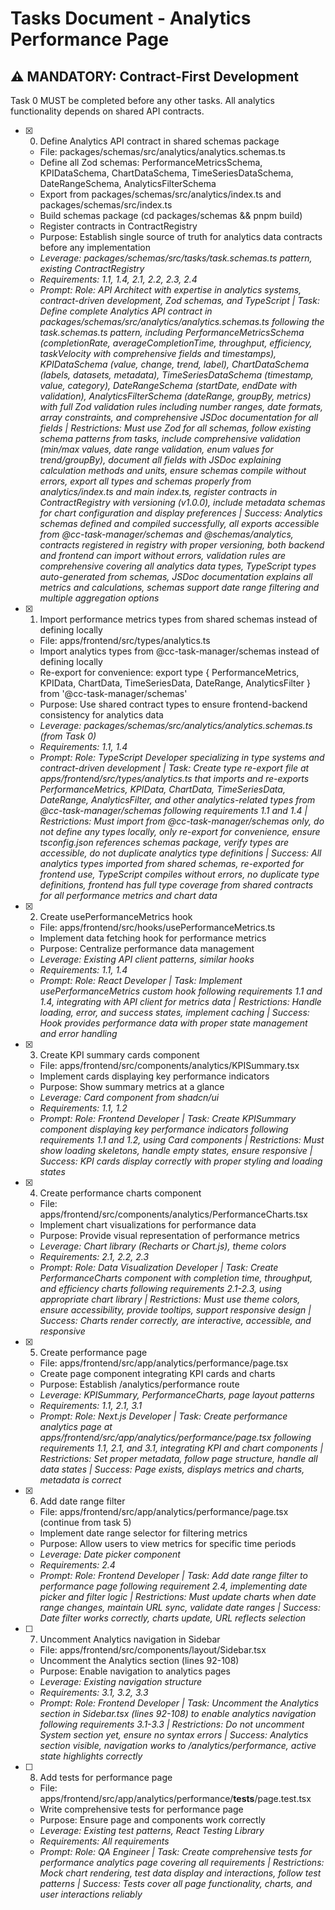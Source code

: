 # Tasks Document - Analytics Performance Page

## ⚠️ MANDATORY: Contract-First Development
Task 0 MUST be completed before any other tasks. All analytics functionality depends on shared API contracts.

- [x] 0. Define Analytics API contract in shared schemas package
  - File: packages/schemas/src/analytics/analytics.schemas.ts
  - Define all Zod schemas: PerformanceMetricsSchema, KPIDataSchema, ChartDataSchema, TimeSeriesDataSchema, DateRangeSchema, AnalyticsFilterSchema
  - Export from packages/schemas/src/analytics/index.ts and packages/schemas/src/index.ts
  - Build schemas package (cd packages/schemas && pnpm build)
  - Register contracts in ContractRegistry
  - Purpose: Establish single source of truth for analytics data contracts before any implementation
  - _Leverage: packages/schemas/src/tasks/task.schemas.ts pattern, existing ContractRegistry_
  - _Requirements: 1.1, 1.4, 2.1, 2.2, 2.3, 2.4_
  - _Prompt: Role: API Architect with expertise in analytics systems, contract-driven development, Zod schemas, and TypeScript | Task: Define complete Analytics API contract in packages/schemas/src/analytics/analytics.schemas.ts following the task.schemas.ts pattern, including PerformanceMetricsSchema (completionRate, averageCompletionTime, throughput, efficiency, taskVelocity with comprehensive fields and timestamps), KPIDataSchema (value, change, trend, label), ChartDataSchema (labels, datasets, metadata), TimeSeriesDataSchema (timestamp, value, category), DateRangeSchema (startDate, endDate with validation), AnalyticsFilterSchema (dateRange, groupBy, metrics) with full Zod validation rules including number ranges, date formats, array constraints, and comprehensive JSDoc documentation for all fields | Restrictions: Must use Zod for all schemas, follow existing schema patterns from tasks, include comprehensive validation (min/max values, date range validation, enum values for trend/groupBy), document all fields with JSDoc explaining calculation methods and units, ensure schemas compile without errors, export all types and schemas properly from analytics/index.ts and main index.ts, register contracts in ContractRegistry with versioning (v1.0.0), include metadata schemas for chart configuration and display preferences | Success: Analytics schemas defined and compiled successfully, all exports accessible from @cc-task-manager/schemas and @schemas/analytics, contracts registered in registry with proper versioning, both backend and frontend can import without errors, validation rules are comprehensive covering all analytics data types, TypeScript types auto-generated from schemas, JSDoc documentation explains all metrics and calculations, schemas support date range filtering and multiple aggregation options_

- [x] 1. Import performance metrics types from shared schemas instead of defining locally
  - File: apps/frontend/src/types/analytics.ts
  - Import analytics types from @cc-task-manager/schemas instead of defining locally
  - Re-export for convenience: export type { PerformanceMetrics, KPIData, ChartData, TimeSeriesData, DateRange, AnalyticsFilter } from '@cc-task-manager/schemas'
  - Purpose: Use shared contract types to ensure frontend-backend consistency for analytics data
  - _Leverage: packages/schemas/src/analytics/analytics.schemas.ts (from Task 0)_
  - _Requirements: 1.1, 1.4_
  - _Prompt: Role: TypeScript Developer specializing in type systems and contract-driven development | Task: Create type re-export file at apps/frontend/src/types/analytics.ts that imports and re-exports PerformanceMetrics, KPIData, ChartData, TimeSeriesData, DateRange, AnalyticsFilter, and other analytics-related types from @cc-task-manager/schemas following requirements 1.1 and 1.4 | Restrictions: Must import from @cc-task-manager/schemas only, do not define any types locally, only re-export for convenience, ensure tsconfig.json references schemas package, verify types are accessible, do not duplicate analytics type definitions | Success: All analytics types imported from shared schemas, re-exported for frontend use, TypeScript compiles without errors, no duplicate type definitions, frontend has full type coverage from shared contracts for all performance metrics and chart data_

- [x] 2. Create usePerformanceMetrics hook
  - File: apps/frontend/src/hooks/usePerformanceMetrics.ts
  - Implement data fetching hook for performance metrics
  - Purpose: Centralize performance data management
  - _Leverage: Existing API client patterns, similar hooks_
  - _Requirements: 1.1, 1.4_
  - _Prompt: Role: React Developer | Task: Implement usePerformanceMetrics custom hook following requirements 1.1 and 1.4, integrating with API client for metrics data | Restrictions: Handle loading, error, and success states, implement caching | Success: Hook provides performance data with proper state management and error handling_

- [x] 3. Create KPI summary cards component
  - File: apps/frontend/src/components/analytics/KPISummary.tsx
  - Implement cards displaying key performance indicators
  - Purpose: Show summary metrics at a glance
  - _Leverage: Card component from shadcn/ui_
  - _Requirements: 1.1, 1.2_
  - _Prompt: Role: Frontend Developer | Task: Create KPISummary component displaying key performance indicators following requirements 1.1 and 1.2, using Card components | Restrictions: Must show loading skeletons, handle empty states, ensure responsive | Success: KPI cards display correctly with proper styling and loading states_

- [x] 4. Create performance charts component
  - File: apps/frontend/src/components/analytics/PerformanceCharts.tsx
  - Implement chart visualizations for performance data
  - Purpose: Provide visual representation of performance metrics
  - _Leverage: Chart library (Recharts or Chart.js), theme colors_
  - _Requirements: 2.1, 2.2, 2.3_
  - _Prompt: Role: Data Visualization Developer | Task: Create PerformanceCharts component with completion time, throughput, and efficiency charts following requirements 2.1-2.3, using appropriate chart library | Restrictions: Must use theme colors, ensure accessibility, provide tooltips, support responsive design | Success: Charts render correctly, are interactive, accessible, and responsive_

- [x] 5. Create performance page
  - File: apps/frontend/src/app/analytics/performance/page.tsx
  - Create page component integrating KPI cards and charts
  - Purpose: Establish /analytics/performance route
  - _Leverage: KPISummary, PerformanceCharts, page layout patterns_
  - _Requirements: 1.1, 2.1, 3.1_
  - _Prompt: Role: Next.js Developer | Task: Create performance analytics page at apps/frontend/src/app/analytics/performance/page.tsx following requirements 1.1, 2.1, and 3.1, integrating KPI and chart components | Restrictions: Set proper metadata, follow page structure, handle all data states | Success: Page exists, displays metrics and charts, metadata is correct_

- [x] 6. Add date range filter
  - File: apps/frontend/src/app/analytics/performance/page.tsx (continue from task 5)
  - Implement date range selector for filtering metrics
  - Purpose: Allow users to view metrics for specific time periods
  - _Leverage: Date picker component_
  - _Requirements: 2.4_
  - _Prompt: Role: Frontend Developer | Task: Add date range filter to performance page following requirement 2.4, implementing date picker and filter logic | Restrictions: Must update charts when date range changes, maintain URL sync, validate date ranges | Success: Date filter works correctly, charts update, URL reflects selection_

- [ ] 7. Uncomment Analytics navigation in Sidebar
  - File: apps/frontend/src/components/layout/Sidebar.tsx
  - Uncomment the Analytics section (lines 92-108)
  - Purpose: Enable navigation to analytics pages
  - _Leverage: Existing navigation structure_
  - _Requirements: 3.1, 3.2, 3.3_
  - _Prompt: Role: Frontend Developer | Task: Uncomment the Analytics section in Sidebar.tsx (lines 92-108) to enable analytics navigation following requirements 3.1-3.3 | Restrictions: Do not uncomment System section yet, ensure no syntax errors | Success: Analytics section visible, navigation works to /analytics/performance, active state highlights correctly_

- [ ] 8. Add tests for performance page
  - File: apps/frontend/src/app/analytics/performance/__tests__/page.test.tsx
  - Write comprehensive tests for performance page
  - Purpose: Ensure page and components work correctly
  - _Leverage: Existing test patterns, React Testing Library_
  - _Requirements: All requirements_
  - _Prompt: Role: QA Engineer | Task: Create comprehensive tests for performance analytics page covering all requirements | Restrictions: Mock chart rendering, test data display and interactions, follow test patterns | Success: Tests cover all page functionality, charts, and user interactions reliably_